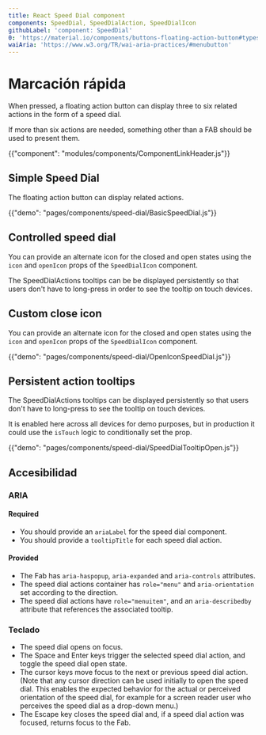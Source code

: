 ```yaml
---
title: React Speed Dial component
components: SpeedDial, SpeedDialAction, SpeedDialIcon
githubLabel: 'component: SpeedDial'
0: 'https://material.io/components/buttons-floating-action-button#types-of-transitions'
waiAria: 'https://www.w3.org/TR/wai-aria-practices/#menubutton'
---
```


# Marcación rápida

<p class="description">When pressed, a floating action button can display three to six related actions in the form of a speed dial.</p>

If more than six actions are needed, something other than a FAB should be used to present them.

{{"component": "modules/components/ComponentLinkHeader.js"}}

## Simple Speed Dial

The floating action button can display related actions.

{{"demo": "pages/components/speed-dial/BasicSpeedDial.js"}}

## Controlled speed dial

You can provide an alternate icon for the closed and open states using the `icon` and `openIcon` props of the `SpeedDialIcon` component.

The SpeedDialActions tooltips can be be displayed persistently so that users don't have to long-press in order to see the tooltip on touch devices.

## Custom close icon

You can provide an alternate icon for the closed and open states using the `icon` and `openIcon` props of the `SpeedDialIcon` component.

{{"demo": "pages/components/speed-dial/OpenIconSpeedDial.js"}}

## Persistent action tooltips

The SpeedDialActions tooltips can be displayed persistently so that users don't have to long-press to see the tooltip on touch devices.

It is enabled here across all devices for demo purposes, but in production it could use the `isTouch` logic to conditionally set the prop.

{{"demo": "pages/components/speed-dial/SpeedDialTooltipOpen.js"}}

## Accesibilidad

### ARIA

#### Required

- You should provide an `ariaLabel` for the speed dial component.
- You should provide a `tooltipTitle` for each speed dial action.

#### Provided

- The Fab has `aria-haspopup`, `aria-expanded` and `aria-controls` attributes.
- The speed dial actions container has `role="menu"` and `aria-orientation` set according to the direction.
- The speed dial actions have `role="menuitem"`, and an `aria-describedby` attribute that references the associated tooltip.

### Teclado

- The speed dial opens on focus.
- The Space and Enter keys trigger the selected speed dial action, and toggle the speed dial open state.
- The cursor keys move focus to the next or previous speed dial action. (Note that any cursor direction can be used initially to open the speed dial. This enables the expected behavior for the actual or perceived orientation of the speed dial, for example for a screen reader user who perceives the speed dial as a drop-down menu.)
- The Escape key closes the speed dial and, if a speed dial action was focused, returns focus to the Fab.
